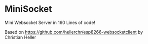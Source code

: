 # MiniSocket
Mini Websocket Server in 160 Lines of code!

Based on https://github.com/hellerchr/esp8266-websocketclient by Christian Heller